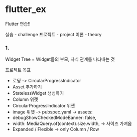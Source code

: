 # flutter_ex

Flutter 연습!!

실습 - challenge
프로젝트 - project
이론 - theory

### 1.

Widget Tree = Widget들의 부모, 자식 관계를 나타내는 것

프로젝트 목표

- 로딩 -> CircularProgressIndicator
- Asset 추가하기
- StatelessWidget 생성하기
- Column 위젯
- CircularProgresslndicator 위젯
- image 위젯 -> pubspec.yaml -> assets:
- debugShowCheckedModeBanner: false,
- width: MediaQuery.of(context).size.width, -> 사이즈 가져옴
- Expanded / Flexible -> only Column / Row
